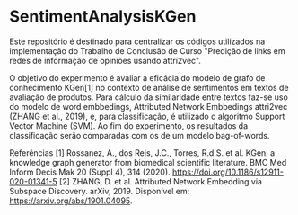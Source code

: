 # SentimentAnalysisKGen

Este repositório é destinado para centralizar os códigos utilizados na implementação do Trabalho de Conclusão de Curso "Predição de links em redes de informação de opiniões
usando attri2vec".

O objetivo do experimento é avaliar a eficácia do modelo de grafo de conhecimento KGen[1] no contexto de análise de sentimentos em textos de avaliação de produtos. Para cálculo da similaridade entre textos faz-se uso do modelo de word embbedings, Attributed Network Embbedings attri2vec (ZHANG et al., 2019), e, para classificação, é utilizado o algoritmo Support Vector Machine (SVM). Ao fim do experimento, os resultados da classificação serão comparadas com os de um modelo bag-of-words. 



Referências
[1] Rossanez, A., dos Reis, J.C., Torres, R.d.S. et al. KGen: a knowledge graph generator from biomedical scientific literature. BMC Med Inform Decis Mak 20 (Suppl 4), 314 (2020). https://doi.org/10.1186/s12911-020-01341-5
[2] ZHANG, D. et al. Attributed Network Embedding via Subspace Discovery. arXiv, 2019. Disponível em: https://arxiv.org/abs/1901.04095.
